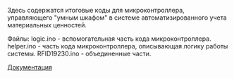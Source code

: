 Здесь содержатся итоговые коды для микроконтроллера,  
управляющего "умным шкафом" в системе автоматизированного учета материальных ценностей.  

Файлы:
logic.ino - вспомогательная часть кода микроконтроллера.
helper.ino - часть кода микроконтроллера, описывающая логику работы системы.
RFID19230.ino - объединенные части.

[Документация](https://drive.google.com/open?id=1JADRwTJt7cAj_-P8lrEZxmPDdwWShgJ6)
